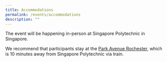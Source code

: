 ```yaml
---
title: Accommodations
permalink: /events/accommodations
description: ""
---
```

The event will be happening in-person at Singapore Polytechnic in Singapore.

We recommend that participants stay at the [Park Avenue Rochester](https://parkavenuerochester.sg-singapore.com/en/), which is 10 minutes away from Singapore Polytechnic via train.